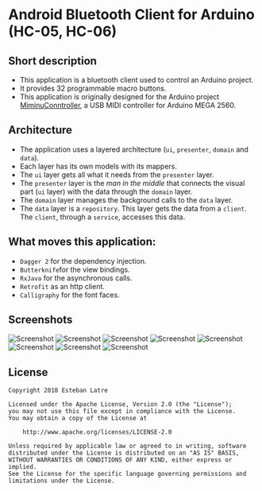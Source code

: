 # Android Bluetooth Client for Arduino (HC-05, HC-06)

## Short description

- This application is a bluetooth client used to control an Arduino project.
- It provides 32 programmable macro buttons.
- This application is originally designed for the Arduino project [MiminuConntroller](https://github.com/Siziksu/MiminuController), a USB MIDI controller for Arduino MEGA 2560.

## Architecture

- The application uses a layered architecture (`ui`, `presenter`, `domain` and `data`). 
- Each layer has its own models with its mappers.
- The `ui` layer gets all what it needs from the `presenter` layer.
- The `presenter` layer is the _man in the middle_ that connects the visual part (`ui` layer) with the data through the `domain` layer.
- The `domain` layer manages the background calls to the `data` layer.
- The `data` layer is a `repository`. This layer gets the data from a `client`. The `client`, through a `service`, accesses this data. 

## What moves this application:

- `Dagger 2` for the dependency injection.
- `Butterknife`for the view bindings.
- `RxJava` for the asynchronous calls.
- `Retrofit` as an http client.  
- `Calligraphy` for the font faces.

## Screenshots

![Screenshot](art/device-2018-06-11-073005.png)
![Screenshot](art/device-2018-06-11-073059.png)
![Screenshot](art/device-2018-06-11-073118.png)
![Screenshot](art/device-2018-06-11-073129.png)
![Screenshot](art/device-2018-06-12-163156.png)
![Screenshot](art/device-2018-06-12-163250.png)
![Screenshot](art/device-2018-06-18-040011.png)
![Screenshot](art/device-2018-06-18-040941.png)

## License
    Copyright 2018 Esteban Latre

    Licensed under the Apache License, Version 2.0 (the "License");
    you may not use this file except in compliance with the License.
    You may obtain a copy of the License at

        http://www.apache.org/licenses/LICENSE-2.0

    Unless required by applicable law or agreed to in writing, software
    distributed under the License is distributed on an "AS IS" BASIS,
    WITHOUT WARRANTIES OR CONDITIONS OF ANY KIND, either express or implied.
    See the License for the specific language governing permissions and
    limitations under the License.
